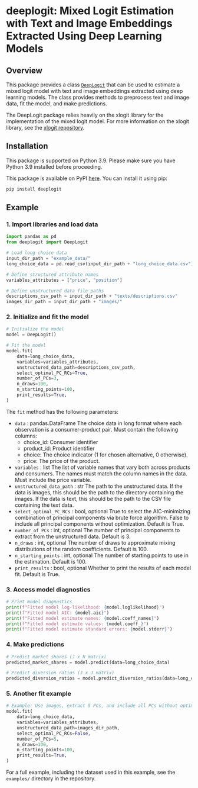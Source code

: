 # deeplogit: Mixed Logit Estimation with Text and Image Embeddings Extracted Using Deep Learning Models

## Overview

This package provides a class [`DeepLogit`](https://github.com/franklinshe/DeepLogit/blob/master/deeplogit/deeplogit.py) that can be used to estimate a mixed logit model with text and image embeddings extracted using deep learning models. The class provides methods to preprocess text and image data, fit the model, and make predictions.

The DeepLogit package relies heavily on the xlogit library for the implementation of the mixed logit model. For more information on the xlogit library, see the [xlogit repository](https://github.com/arteagac/xlogit/).


## Installation

This package is supported on Python 3.9. Please make sure you have Python 3.9 installed before proceeding.

This package is available on PyPI [here](https://pypi.org/project/deeplogit/). You can install it using pip:

```bash
pip install deeplogit
```

## Example

### 1. Import libraries and load data

```python
import pandas as pd
from deeplogit import DeepLogit

# Load long choice data
input_dir_path = "example_data/"
long_choice_data = pd.read_csv(input_dir_path + "long_choice_data.csv")

# Define structured attribute names
variables_attributes = ["price", "position"]

# Define unstructured data file paths
descriptions_csv_path = input_dir_path + "texts/descriptions.csv"
images_dir_path = input_dir_path + "images/"
```

### 2. Initialize and fit the model

```python
# Initialize the model
model = DeepLogit()

# Fit the model
model.fit(
    data=long_choice_data,
    variables=variables_attributes,
    unstructured_data_path=descriptions_csv_path,
    select_optimal_PC_RCs=True,
    number_of_PCs=3,
    n_draws=100,
    n_starting_points=100,
    print_results=True,
)
```

The `fit` method has the following parameters:
- `data` : pandas.DataFrame
    The choice data in long format where each observation is a consumer-product pair. Must contain the following columns:
    - choice_id: Consumer identifier
    - product_id: Product identifier
    - choice: The choice indicator (1 for chosen alternative, 0 otherwise).
    - price: The price of the product.
- `variables` : list
    The list of variable names that vary both across products and consumers. The names must match the column names in the data. Must include the price variable.
- `unstructured_data_path` : str
    The path to the unstructured data. If the data is images, this should be the path to the directory containing the images. If the data is text, this should be the path to the CSV file containing the text data.
- `select_optimal_PC_RCs` : bool, optional
    True to select the AIC-minimizing combination of principal components via brute force algorithm. False to include all principal components without optimization. Default is True.
- `number_of_PCs` : int, optional
    The number of principal components to extract from the unstructured data. Default is 3.
- `n_draws` : int, optional
    The number of draws to approximate mixing distributions of the random coefficients. Default is 100.
- `n_starting_points` : int, optional
    The number of starting points to use in the estimation. Default is 100.
- `print_results` : bool, optional
    Whether to print the results of each model fit. Default is True.


### 3. Access model diagnostics

```python
# Print model diagnostics
print(f"Fitted model log-likelihood: {model.loglikelihood}")
print(f"Fitted model AIC: {model.aic}")
print(f"Fitted model estimate names: {model.coeff_names}")
print(f"Fitted model estimate values: {model.coeff_}")
print(f"Fitted model estimate standard errors: {model.stderr}")
```

### 4. Make predictions

```python
# Predict market shares (J x N matrix)
predicted_market_shares = model.predict(data=long_choice_data)

# Predict diversion ratios (J x J matrix)
predicted_diversion_ratios = model.predict_diversion_ratios(data=long_choice_data)
```

### 5. Another fit example

```python
# Example: Use images, extract 5 PCs, and include all PCs without optimization
model.fit(
    data=long_choice_data,
    variables=variables_attributes,
    unstructured_data_path=images_dir_path,
    select_optimal_PC_RCs=False,
    number_of_PCs=5,
    n_draws=100,
    n_starting_points=100,
    print_results=True,
)
```

For a full example, including the dataset used in this example, see the `examples/` directory in the repository.

